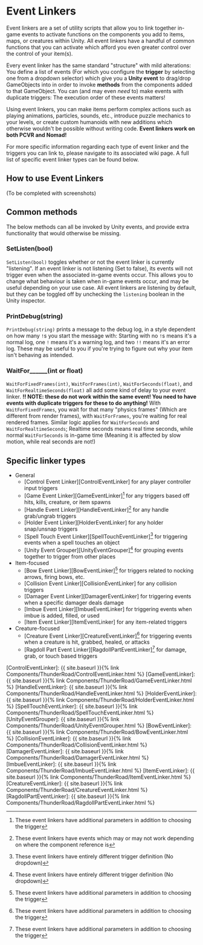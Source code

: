 # Event Linkers
Event linkers are a set of utility scripts that allow you to link together in-game events to activate functions on the components you add to items, maps, or creatures within Unity. All event linkers have a handful of common functions that you can activate which afford you even greater control over the control of your item(s).

Every event linker has the same standard "structure" with mild alterations: You define a list of events (For which you configure the **trigger** by selecting one from a dropdown selector) which give you a **Unity event** to drag/drop GameObjects into in order to invoke **methods** from the components added to that GameObject. You can (and may even *need* to) make events with duplicate triggers: The execution order of these events matters!

Using event linkers, you can make items perform complex actions such as playing animations, particles, sounds, etc., introduce puzzle mechanics to your levels, or create custom humanoids with new additions which otherwise wouldn't be possible without writing code. **Event linkers work on both PCVR and Nomad!**

For more specific information regarding each type of event linker and the triggers you can link to, please navigate to its associated wiki page. A full list of specific event linker types can be found below.

## How to use Event Linkers
(To be completed with screenshots)

## Common methods
The below methods can all be invoked by Unity events, and provide extra functionality that would otherwise be missing.
### SetListen(bool)
`SetListen(bool)` toggles whether or not the event linker is currently "listening". If an event linker is not listening (Set to false), its events will not trigger even when the associated in-game events occur. This allows you to change what behaviour is taken when in-game events occur, and may be useful depending on your use case. All event linkers are listening by default, but they can be toggled off by unchecking the `listening` boolean in the Unity inspector.
### PrintDebug(string)
`PrintDebug(string)` prints a message to the debug log, in a style dependent on how many `!`s you start the message with: Starting with no `!`s means it's a normal log, one `!` means it's a warning log, and two `!!` means it's an error log. These may be useful to you if you're trying to figure out why your item isn't behaving as intended.
### WaitFor\_\_\_\_\_\_(int or float)
`WaitForFixedFrames(int)`, `WaitForFrames(int)`, `WaitForSeconds(float)`, and `WaitForRealtimeSeconds(float)` all add some kind of delay to your event linker. **!! NOTE: these do not work within the same event! You need to have events with duplicate triggers for these to do anything!** With `WaitForFixedFrames`, you wait for that many "physics frames" (Which are different from render frames), with `WaitForFrames`, you're waiting for real rendered frames. Similar logic applies for `WaitForSeconds` and `WaitForRealtimeSeconds`; Realtime seconds means real time seconds, while normal `WaitForSeconds` is in-game time (Meaning it is affected by slow motion, while real seconds are not!)

## Specific linker types
- General
  - [Control Event Linker][ControlEventLinker] for any player controller input triggers
  - [Game Event Linker][GameEventLinker][^extras] for any triggers based off hits, kills, creature, or item spawns
  - [Handle Event Linker][HandleEventLinker][^varies] for any handle grab/ungrab triggers
  - [Holder Event Linker][HolderEventLinker] for any holder snap/unsnap triggers
  - [Spell Touch Event Linker][SpellTouchEventLinker][^unique] for triggering events when a spell touches an object
  - [Unity Event Grouper][UnityEventGrouper][^unique] for grouping events together to trigger from other places
- Item-focused
  - [Bow Event Linker][BowEventLinker][^extras] for triggers related to nocking arrows, firing bows, etc.
  - [Collision Event Linker][CollisionEventLinker] for any collision triggers
  - [Damager Event Linker][DamagerEventLinker] for triggering events when a specific damager deals damage
  - [Imbue Event Linker][ImbueEventLinker] for triggering events when imbue is added, filled, or used
  - [Item Event Linker][ItemEventLinker] for any item-related triggers
- Creature-focused
  - [Creature Event Linker][CreatureEventLinker][^extras] for triggering events when a creature is hit, grabbed, healed, or attacks
  - [Ragdoll Part Event Linker][RagdollPartEventLinker][^extras] for damage, grab, or touch based triggers

[^extras]: These event linkers have additional parameters in addition to choosing the trigger
[^varies]: These event linkers have events which may or may not work depending on where the component reference is
[^unique]: These event linkers have entirely different trigger definition (No dropdown)

[ControlEventLinker]: {{ site.baseurl }}{% link Components/ThunderRoad/ControlEventLinker.html %}
[GameEventLinker]: {{ site.baseurl }}{% link Components/ThunderRoad/GameEventLinker.html %}
[HandleEventLinker]: {{ site.baseurl }}{% link Components/ThunderRoad/HandleEventLinker.html %}
[HolderEventLinker]: {{ site.baseurl }}{% link Components/ThunderRoad/HolderEventLinker.html %}
[SpellTouchEventLinker]: {{ site.baseurl }}{% link Components/ThunderRoad/SpellTouchEventLinker.html %}
[UnityEventGrouper]: {{ site.baseurl }}{% link Components/ThunderRoad/UnityEventGrouper.html %}
[BowEventLinker]: {{ site.baseurl }}{% link Components/ThunderRoad/BowEventLinker.html %}
[CollisionEventLinker]: {{ site.baseurl }}{% link Components/ThunderRoad/CollisionEventLinker.html %}
[DamagerEventLinker]: {{ site.baseurl }}{% link Components/ThunderRoad/DamagerEventLinker.html %}
[ImbueEventLinker]: {{ site.baseurl }}{% link Components/ThunderRoad/ImbueEventLinker.html %}
[ItemEventLinker]: {{ site.baseurl }}{% link Components/ThunderRoad/ItemEventLinker.html %}
[CreatureEventLinker]: {{ site.baseurl }}{% link Components/ThunderRoad/CreatureEventLinker.html %}
[RagdollPartEventLinker]: {{ site.baseurl }}{% link Components/ThunderRoad/RagdollPartEventLinker.html %}
